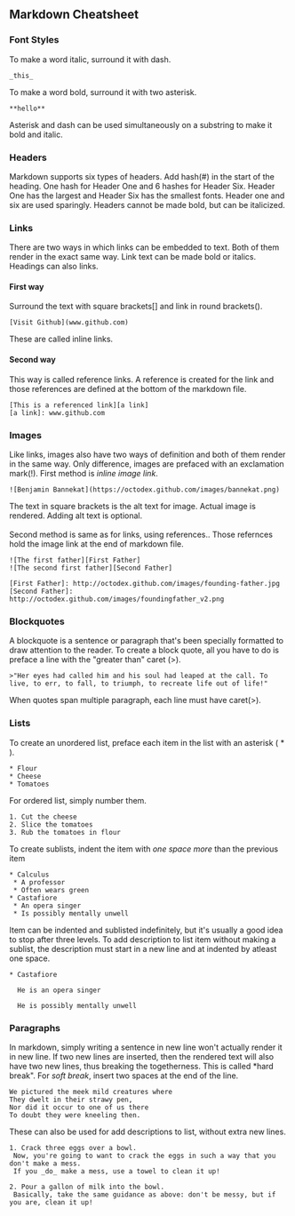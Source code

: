 ## Markdown Cheatsheet

### Font Styles
To make a word italic, surround it with dash.
```text
_this_
```
To make a word bold, surround it with two asterisk. 
```text
**hello**
```
Asterisk and dash can be used simultaneously on a substring to make it bold and italic.

### Headers
Markdown supports six types of headers. Add hash(#) in the start of the heading. 
One hash for Header One and 6 hashes for Header Six. 
Header One has the largest and Header Six has the smallest fonts.
Header one and six are used sparingly.
Headers cannot be made bold, but can be italicized.

### Links
There are two ways in which links can be embedded to text. Both of them render in the exact same way.
Link text can be made bold or italics. Headings can also links.
#### First way
Surround the text with square brackets[] and link in round brackets(). 
```text
[Visit Github](www.github.com)
```
These are called inline links.
#### Second way
This way is called reference links. A reference is created for the link and those references are defined at the bottom of the markdown file.
```text
[This is a referenced link][a link]
[a link]: www.github.com
```

### Images
Like links, images also have two ways of definition and both of them render in the same way. Only difference, images are prefaced with an exclamation mark(!).
First method is _inline image link_.
```text
![Benjamin Bannekat](https://octodex.github.com/images/bannekat.png)
```
The text in square brackets is the alt text for image. Actual image is rendered. Adding alt text is optional.<br><br>
Second method is same as for links, using references.. Those refernces hold the image link at the end of markdown file.
```text
![The first father][First Father]
![The second first father][Second Father]

[First Father]: http://octodex.github.com/images/founding-father.jpg
[Second Father]: http://octodex.github.com/images/foundingfather_v2.png
```

### Blockquotes
A blockquote is a sentence or paragraph that's been specially formatted to draw attention to the reader. To create a block quote, all you have to do is preface a line with the "greater than" caret (>).
```text
>"Her eyes had called him and his soul had leaped at the call. To live, to err, to fall, to triumph, to recreate life out of life!"
```
When quotes span multiple paragraph, each line must have caret(>).

### Lists
To create an unordered list, preface each item in the list with an asterisk ( * ). 
```text
* Flour
* Cheese
* Tomatoes
```
For ordered list, simply number them.
```text
1. Cut the cheese
2. Slice the tomatoes
3. Rub the tomatoes in flour
```
To create sublists, indent the item with *one space more* than the previous item
```text
* Calculus
 * A professor
 * Often wears green
* Castafiore
 * An opera singer
 * Is possibly mentally unwell
```
Item can be indented and sublisted indefinitely, but it's usually a good idea to stop after three levels. To add description to list item without making a sublist, the description must start in a new line and at indented by atleast one space.
```text
* Castafiore
 
  He is an opera singer
 
  He is possibly mentally unwell
```
### Paragraphs
In markdown, simply writing a sentence in new line won't actually render it in new line. If two new lines are inserted, then the rendered text will also have two new lines, thus breaking the togetherness. This is called *hard break". For *soft break*, insert two spaces at the end of the line.
```text
We pictured the meek mild creatures where  
They dwelt in their strawy pen,  
Nor did it occur to one of us there  
To doubt they were kneeling then.
```
These can also be used for add descriptions to list, without extra new lines.
```text
1. Crack three eggs over a bowl.  
 Now, you're going to want to crack the eggs in such a way that you don't make a mess.  
 If you _do_ make a mess, use a towel to clean it up!

2. Pour a gallon of milk into the bowl.  
 Basically, take the same guidance as above: don't be messy, but if you are, clean it up!
```
